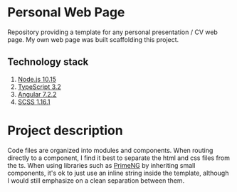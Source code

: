 # Personal Web Page

Repository providing a template for any personal presentation / CV web page. My own web page was built scaffolding this project.

## Technology stack

  1. [Node.js 10.15](https://nodejs.org/en/)
  2. [TypeScript 3.2](https://www.typescriptlang.org)
  3. [Angular 7.2.2](https://angular.io)
  4. [SCSS 1.16.1](https://sass-lang.com)

# Project description

Code files are organized into modules and components. When routing directly to a component, I find it best to separate the html and css files from the ts. When using libraries such as [PrimeNG](https://www.primefaces.org/primeng/#/) by inheriting small components, it's ok to just use an inline string inside the template, although I would still emphasize on a clean separation between them.

